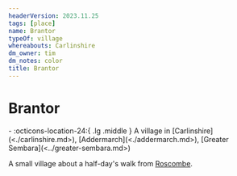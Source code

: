 ```yaml
---
headerVersion: 2023.11.25
tags: [place]
name: Brantor
typeOf: village
whereabouts: Carlinshire
dm_owner: tim
dm_notes: color
title: Brantor
---
```

# Brantor
<div class="grid cards ext-narrow-margin ext-one-column" markdown>
-    :octicons-location-24:{ .lg .middle } A village in [Carlinshire](<./carlinshire.md>), [Addermarch](<./addermarch.md>), [Greater Sembara](<../greater-sembara.md>)  
</div>


A small village about a half-day's walk from [Roscombe](<./roscombe.md>).